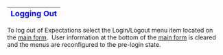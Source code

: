 | <font color="#0000FF" size="4"><b>Logging Out</b></font> |
| --- |

To log out of Expectations select the Login/Logout menu item located on the 
[main form](<7jjr.md>).&nbsp; User information at the bottom of 
the [main form](<7jjr.md>) is cleared and the menus are 
reconfigured to the pre-login state.